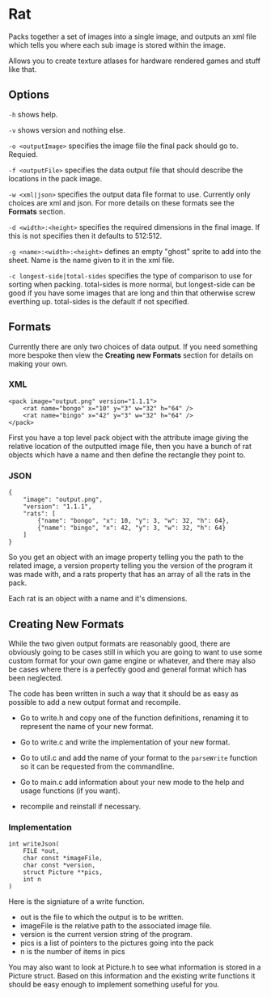 # Rat
Packs together a set of images into a single image, and outputs an xml file
which tells you where each sub image is stored within the image.

Allows you to create texture atlases for hardware rendered games and stuff like
that.


## Options
`-h` shows help.

`-v` shows version and nothing else.

`-o <outputImage>` specifies the image file the final pack should go to.
Requied.

`-f <outputFile>` specifies the data output file that should describe the
locations in the pack image.

`-w <xml|json>` specifies the output data file format to use. Currently only
choices are xml and json. For more details on these formats see the **Formats**
section.

`-d <width>:<height>` specifies the required dimensions in the final image. If
this is not specifies then it defaults to 512:512.

`-g <name>:<width>:<height>` defines an empty "ghost" sprite to add into the
sheet. Name is the name given to it in the xml file.

`-c longest-side|total-sides` specifies the type of comparison to use for
sorting when packing. total-sides is more normal, but longest-side can be good
if you have some images that are long and thin that otherwise screw everthing
up. total-sides is the default if not specified.


## Formats
Currently there are only two choices of data output. If you need something more
bespoke then view the **Creating new Formats** section for details on making
your own.


### XML
```
<pack image="output.png" version="1.1.1">
    <rat name="bongo" x="10" y="3" w="32" h="64" />
    <rat name="bingo" x="42" y="3" w="32" h="64" />
</pack>
```

First you have a top level pack object with the attribute image giving the
relative location of the outputted image file, then you have a bunch of rat
objects which have a name and then define the rectangle they point to.


### JSON
```
{
    "image": "output.png",
    "version": "1.1.1",
    "rats": [
        {"name": "bongo", "x": 10, "y": 3, "w": 32, "h": 64},
        {"name": "bingo", "x": 42, "y": 3, "w": 32, "h": 64}
    ]
}
```

So you get an object with an image property telling you the path to the related
image, a version property telling you the version of the program it was made
with, and a rats property that has an array of all the rats in the pack.

Each rat is an object with a name and it's dimensions.


## Creating New Formats
While the two given output formats are reasonably good, there are obviously
going to be cases still in which you are going to want to use some custom
format for your own game engine or whatever, and there may also be cases where
there is a perfectly good and general format which has been neglected.

The code has been written in such a way that it should be as easy as possible
to add a new output format and recompile.

 - Go to write.h and copy one of the function definitions, renaming it to
   represent the name of your new format.

 - Go to write.c and write the implementation of your new format.

 - Go to util.c and add the name of your format to the `parseWrite` function so
   it can be requested from the commandline.

 - Go to main.c add information about your new mode to the help and usage
   functions (if you want).

 - recompile and reinstall if necessary.

### Implementation
```
int writeJson(
    FILE *out,
    char const *imageFile,
    char const *version,
    struct Picture **pics,
    int n
)
```
Here is the signiature of a write function. 
 - out is the file to which the output is to be written.
 - imageFile is the relative path to the associated image file.
 - version is the current version string of the program.
 - pics is a list of pointers to the pictures going into the pack
 - n is the number of items in pics

You may also want to look at Picture.h to see what information is stored in
a Picture struct. Based on this information and the existing write functions it
should be easy enough to implement something useful for you.
